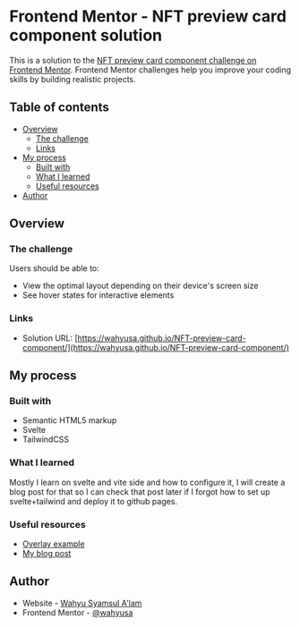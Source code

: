 # Frontend Mentor - NFT preview card component solution

This is a solution to the [NFT preview card component challenge on Frontend Mentor](https://www.frontendmentor.io/challenges/nft-preview-card-component-SbdUL_w0U). Frontend Mentor challenges help you improve your coding skills by building realistic projects. 

## Table of contents

- [Overview](#overview)
  - [The challenge](#the-challenge)
  - [Links](#links)
- [My process](#my-process)
  - [Built with](#built-with)
  - [What I learned](#what-i-learned)
  - [Useful resources](#useful-resources)
- [Author](#author)

## Overview

### The challenge

Users should be able to:

- View the optimal layout depending on their device's screen size
- See hover states for interactive elements

### Links

- Solution URL: [https://wahyusa.github.io/NFT-preview-card-component/](https://wahyusa.github.io/NFT-preview-card-component/)

## My process

### Built with

- Semantic HTML5 markup
- Svelte
- TailwindCSS

### What I learned

Mostly I learn on svelte and vite side and how to configure it, I will create a blog post for that so I can check that post later if I forgot how to set up svelte+tailwind and deploy it to github pages.

### Useful resources

- [Overlay example](https://www.w3schools.com/howto/howto_css_image_overlay_icon.asp)
- [My blog post](https://dev.to/wahyusa/svelte-and-tailwindcss-on-github-codespaces-oeo)

## Author

- Website - [Wahyu Syamsul A'lam](https://sabar.my.id)
- Frontend Mentor - [@wahyusa](https://www.frontendmentor.io/profile/wahyusa)
